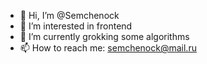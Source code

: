- 👋 Hi, I’m @Semchenock
- 👀 I’m interested in frontend
- 🧠 I’m currently grokking some algorithms
- 📫 How to reach me: semchenock@mail.ru

<!---
Semchenock/Semchenock is a ✨ special ✨ repository because its `README.md` (this file) appears on your GitHub profile.
You can click the Preview link to take a look at your changes.
--->
